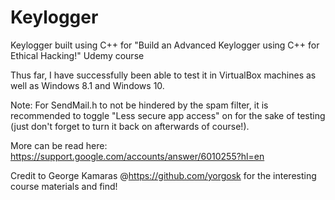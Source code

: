 # Keylogger

Keylogger built using C++ for "Build an Advanced Keylogger using C++ for Ethical Hacking!" Udemy course 

Thus far, I have successfully been able to test it in VirtualBox machines as well as Windows 8.1 and Windows 10.

Note: For SendMail.h to not be hindered by the spam filter, it is recommended to toggle "Less secure app access" on for the sake of testing (just don't forget to turn it back on afterwards of course!).

More can be read here: https://support.google.com/accounts/answer/6010255?hl=en

Credit to George Kamaras @https://github.com/yorgosk for the interesting course materials and find!


